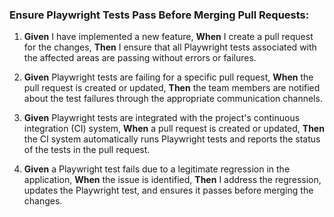  ### Ensure Playwright Tests Pass Before Merging Pull Requests:

1. **Given** I have implemented a new feature,
   **When** I create a pull request for the changes,
   **Then** I ensure that all Playwright tests associated with the affected areas are passing without errors or failures.


2. **Given** Playwright tests are failing for a specific pull request,
   **When** the pull request is created or updated,
   **Then** the team members are notified about the test failures through the appropriate communication channels.


4. **Given** Playwright tests are integrated with the project's continuous integration (CI) system,
   **When** a pull request is created or updated,
   **Then** the CI system automatically runs Playwright tests and reports the status of the tests in the pull request.

6. **Given** a Playwright test fails due to a legitimate regression in the application,
   **When** the issue is identified,
   **Then** I address the regression, updates the Playwright test, and ensures it passes before merging the changes.

